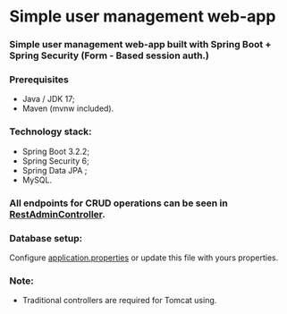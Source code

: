 # Simple user management web-app 

### Simple user management web-app built with Spring Boot + Spring Security (Form - Based session auth.)

### Prerequisites
- Java / JDK 17;
- Maven (mvnw included).

### Technology stack:
- Spring Boot 3.2.2;
- Spring Security 6;
- Spring Data JPA ;
- MySQL.

### All endpoints for CRUD operations can be seen in [RestAdminController](https://github.com/aveaxii/Spring-REST-API-CRM/blob/master/src/main/java/task312/demo/RestControllers/RestAdminController.java).

### Database setup:
Configure [application.properties](https://github.com/aveaxii/Spring-REST-API-CRM/blob/master/src/main/resources/application.properties) or update this file with yours properties.

### Note:
- Traditional controllers are required for Tomcat using.





